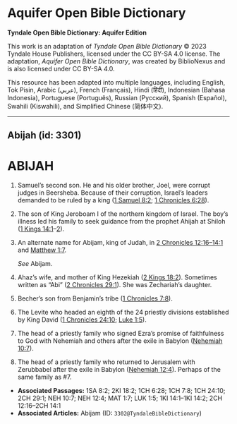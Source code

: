 # Aquifer Open Bible Dictionary

**Tyndale Open Bible Dictionary: Aquifer Edition**

This work is an adaptation of *Tyndale Open Bible Dictionary* © 2023 Tyndale House Publishers, licensed under the CC BY\-SA 4\.0 license. The adaptation, *Aquifer Open Bible Dictionary*, was created by BiblioNexus and is also licensed under CC BY\-SA 4\.0\.

This resource has been adapted into multiple languages, including English, Tok Pisin, Arabic (عربي), French (Français), Hindi (हिंदी), Indonesian (Bahasa Indonesia), Portuguese (Português), Russian (Русский), Spanish (Español), Swahili (Kiswahili), and Simplified Chinese (简体中文).



--------------------------------

## Abijah (id: 3301)

ABIJAH
======

1. Samuel’s second son. He and his older brother, Joel, were corrupt judges in Beersheba. Because of their corruption, Israel’s leaders demanded to be ruled by a king ([1 Samuel 8:2](https://ref.ly/1Sam8:2); [1 Chronicles 6:28](https://ref.ly/1Chr6:28)).
2. The son of King Jeroboam I of the northern kingdom of Israel. The boy’s illness led his family to seek guidance from the prophet Ahijah at Shiloh ([1 Kings 14:1](https://ref.ly/1Kgs14:1-1Kgs14:2)–[2](https://ref.ly/1Kgs14:1-1Kgs14:2)).
3. An alternate name for Abijam, king of Judah, in [2 Chronicles 12:16–14:1](https://ref.ly/2Chr12:16-2Chr14:1) and [Matthew 1:7](https://ref.ly/Matt1:7).

    *See* Abijam.

4. Ahaz’s wife, and mother of King Hezekiah ([2 Kings 18:2](https://ref.ly/2Kgs18:2)). Sometimes written as “Abi” ([2 Chronicles 29:1](https://ref.ly/2Chr29:1)). She was Zechariah’s daughter.
5. Becher’s son from Benjamin’s tribe ([1 Chronicles 7:8](https://ref.ly/1Chr7:8)).
6. The Levite who headed an eighth of the 24 priestly divisions established by King David ([1 Chronicles 24:10](https://ref.ly/1Chr24:10); [Luke 1:5](https://ref.ly/Luke1:5)).
7. The head of a priestly family who signed Ezra’s promise of faithfulness to God with Nehemiah and others after the exile in Babylon ([Nehemiah 10:7](https://ref.ly/Neh10:7)).
8. The head of a priestly family who returned to Jerusalem with Zerubbabel after the exile in Babylon ([Nehemiah 12:4](https://ref.ly/Neh12:4)). Perhaps of the same family as \#7\.

* **Associated Passages:** 1SA 8:2; 2KI 18:2; 1CH 6:28; 1CH 7:8; 1CH 24:10; 2CH 29:1; NEH 10:7; NEH 12:4; MAT 1:7; LUK 1:5; 1KI 14:1–1KI 14:2; 2CH 12:16–2CH 14:1
* **Associated Articles:** Abijam (ID: `3302@TyndaleBibleDictionary`)

